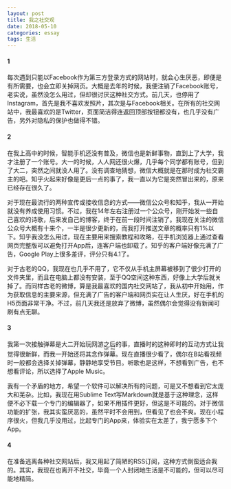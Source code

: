 ```yaml
---
layout: post
title: 我之社交观
date: 2018-05-10
categories: essay
tags: 生活
---
```


#### 1
每次遇到只能以Facebook作为第三方登录方式的网站时，就会心生厌恶，即便是有所需要，也会立即关掉网页。大概是去年的时候，我便注销了Facebook账号，老实说，虽然没怎么用过，但却很讨厌这种社交方式。前几天，也停用了Instagram，首先是我不喜欢发照片，其次是与Facebook相关。在所有的社交网站中，我最喜欢的是Twitter，页面简洁得连返回顶部按钮都没有，也几乎没有广告，另外对隐私的保护也做得不错。

#### 2
在我上高中的时候，智能手机还没有普及，微信也是新鲜事物，直到上了大学，我才注册了一个账号。大一的时候，人人网还很火爆，几乎每个同学都有账号，但到了大二，突然之间就没人用了。没有调查地猜想，微信大概就是在那时成为社交霸主的吧。知乎火起来好像是更后一点的事了，我一直以为它是突然冒出来的，原来已经存在很久了。

对于现在最流行的两种宣传或接收信息的方式——微信公众号和知乎，我从一开始就没有养成使用习惯。不过，我在14年左右注册过一个公众号，刚开始发一些自己喜欢的诗歌，后来发自己的博客，终于在前一段时间注销了。我现在关注的微信公众号大概有十来个，一半是很少更新的，而我打开推送文章的概率只有1%以下。知乎我没怎么用过，现在主要用来搜索教程和攻略，在手机浏览器上通过查看网页完整版可以避免打开App后，连客户端也卸载了。知乎的客户端好像充满了广告，Google Play上很多差评，评分只有4.1了。

对于古老的QQ，我现在也几乎不用了，它不仅从手机主屏幕被移到了很少打开的文件夹里，而且在电脑上都没有安装，至于QQ空间这种东西，好像上大学后就关掉了。而同样古老的微博，算是我最喜欢的国内社交网站了，我从初中开始用，作为获取信息的主要来源，但充满了广告的客户端和网页实在让人生厌，好在手机的H5页面非常干净。不过，前几天我还是放弃了微博，虽然偶尔会觉得没有新闻可刷有点无聊。

#### 3
我第一次接触弹幕是大二开始玩网游之后的事，直播时的这种即时的互动方式让我觉得很新鲜，而我一开始还将其念作<ruby>弹幕<rt>tan mu</rt></ruby>。现在直播很少看了，偶尔在B站看视频时一般都会选择关掉弹幕，静静地享受节目。听歌也是这样，不想看到广告，也不想看评论，所以选择了Apple Music。

我有一个矛盾的地方，希望一个软件可以解决所有的问题，可是又不想看到它太庞大和芜杂。比如，我现在用Sublime Text写Markdown就是基于这种理念，这样便不必下载一个专门的编辑器了，如果不用插件更好，但这是不可能的。对于微信功能的扩张，我其实蛮厌恶的，虽然平时不会用到，但看见了也会不爽。现在小程序很火，但我几乎没用过，比起专门的App来，体验实在太差了，我宁愿多下个App。

#### 4
在准备逃离各种社交网站后，我又用起了简陋的RSS订阅，这种方式倒蛮适合我的。其实，我现在也离开不社交，毕竟一个人封闭地生活是不可能的，但可以尽可能地精简。